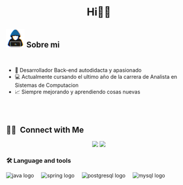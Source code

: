 ###

<h1 align="center">Hi👋🏽</h1>

###

## <picture><img src = "https://github.com/0xAbdulKhalid/0xAbdulKhalid/raw/main/assets/mdImages/about_me.gif" width = 50px></picture> **Sobre mi**

<br>

- 🔧 Desarrollador Back-end autodidacta y apasionado
- 💻 Actualmente cursando el ultimo año de la carrera de Analista en Sistemas de Computacion
- 📈 Siempre mejorando y aprendiendo cosas nuevas

<br><br>

## 🤝🏻 &nbsp;Connect with Me
<p align="center">
	<a href="https://www.linkedin.com/in/ramosfederico/"><img src="https://img.shields.io/badge/-Federico%20Javier%20Ramos-0077B5?style=flat&logo=Linkedin&logoColor=white"/></a>
	<a href="mailto:ramos12fede@gmail.com"><img src="https://img.shields.io/badge/-ramos12fede@gmail-D14836?style=flat&logo=Gmail&logoColor=white"/></a>
</p>

<h3 align="left">🛠 Language and tools</h3> 

<div align="left">
  <img src="https://cdn.jsdelivr.net/gh/devicons/devicon/icons/java/java-original.svg" height="40" alt="java logo"  />
  <img width="12" />
  <img src="https://cdn.jsdelivr.net/gh/devicons/devicon/icons/spring/spring-original.svg" height="40" alt="spring logo"  />
  <img width="12" />
  <img src="https://cdn.jsdelivr.net/gh/devicons/devicon/icons/postgresql/postgresql-original.svg" height="40" alt="postgresql logo"  />
  <img width="12" />
  <img src="https://cdn.jsdelivr.net/gh/devicons/devicon/icons/mysql/mysql-original.svg" height="40" alt="mysql logo"  />
</div>

###


